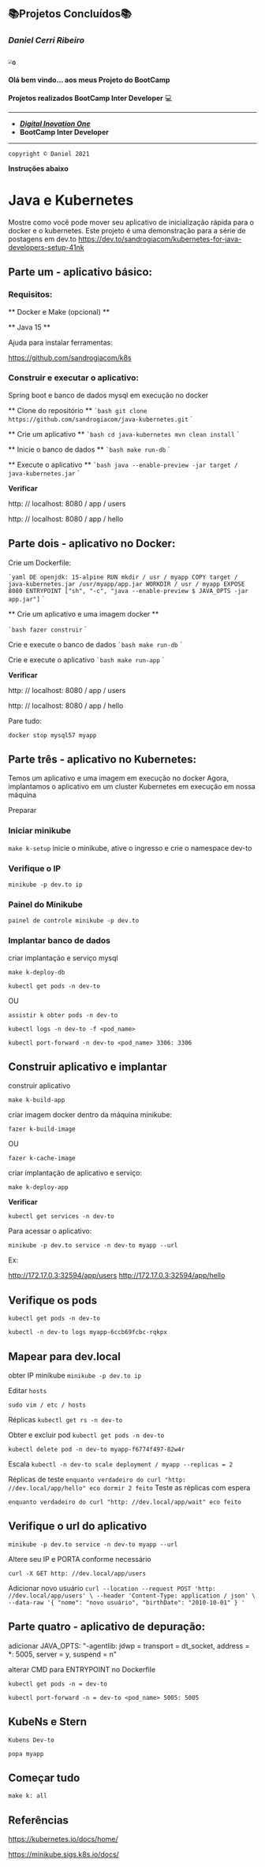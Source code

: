 ## :books:Projetos Concluídos:books:

### *Daniel Cerri Ribeiro*

##   <img src="img/eu_lkdn.jpg" alt="0" style="zoom: 50%;" />

#### **Olá bem vindo... aos meus Projeto do BootCamp** 

**Projetos realizados BootCamp Inter Developer** :computer:

-----------------------------------------------------

- _**[Digital Inovation One](https://web.digitalinnovation.one/)**_
- **BootCamp Inter Developer**

-----------------------------------------------------

`copyright © Daniel 2021`

**Instruções abaixo**





# Java e Kubernetes

Mostre como você pode mover seu aplicativo de inicialização rápida para o docker e o kubernetes.
Este projeto é uma demonstração para a série de postagens em dev.to
https://dev.to/sandrogiacom/kubernetes-for-java-developers-setup-41nk

## Parte um - aplicativo básico:

### Requisitos:

** Docker e Make (opcional) **

** Java 15 **

Ajuda para instalar ferramentas:

https://github.com/sandrogiacom/k8s

### Construir e executar o aplicativo:

Spring boot e banco de dados mysql em execução no docker

** Clone do repositório **
`` `bash
git clone https://github.com/sandrogiacom/java-kubernetes.git
`` `

** Crie um aplicativo **
`` `bash
cd java-kubernetes
mvn clean install
`` `

** Inicie o banco de dados **
`` `bash
make run-db
`` `

** Execute o aplicativo **
`` `bash
java --enable-preview -jar target / java-kubernetes.jar
`` `

**Verificar**

http: // localhost: 8080 / app / users

http: // localhost: 8080 / app / hello

## Parte dois - aplicativo no Docker:

Crie um Dockerfile:

`` `yaml
DE openjdk: 15-alpine
RUN mkdir / usr / myapp
COPY target / java-kubernetes.jar /usr/myapp/app.jar
WORKDIR / usr / myapp
EXPOSE 8080
ENTRYPOINT ["sh", "-c", "java --enable-preview $ JAVA_OPTS -jar app.jar"]
`` `

** Crie um aplicativo e uma imagem docker **

`` `bash
fazer construir
`` `

Crie e execute o banco de dados
`` `bash
make run-db
`` `

Crie e execute o aplicativo
`` `bash
make run-app
`` `

**Verificar**

http: // localhost: 8080 / app / users

http: // localhost: 8080 / app / hello

Pare tudo:

`
docker stop mysql57 myapp
`

## Parte três - aplicativo no Kubernetes:

Temos um aplicativo e uma imagem em execução no docker
Agora, implantamos o aplicativo em um cluster Kubernetes em execução em nossa máquina

Preparar

### Iniciar minikube
`
make k-setup
`
 inicie o minikube, ative o ingresso e crie o namespace dev-to

### Verifique o IP

`
minikube -p dev.to ip
`

### Painel do Minikube

`
painel de controle minikube -p dev.to
`

### Implantar banco de dados

criar implantação e serviço mysql

`
make k-deploy-db
`

`
kubectl get pods -n dev-to
`

OU

`
assistir k obter pods -n dev-to
`


`
kubectl logs -n dev-to -f <pod_name>
`

`
kubectl port-forward -n dev-to <pod_name> 3306: 3306
`

## Construir aplicativo e implantar

construir aplicativo

`
make k-build-app
`

criar imagem docker dentro da máquina minikube:

`
fazer k-build-image
`

OU

`
fazer k-cache-image
`

criar implantação de aplicativo e serviço:

`
make k-deploy-app
`

**Verificar**

`
kubectl get services -n dev-to
`

Para acessar o aplicativo:

`
minikube -p dev.to service -n dev-to myapp --url
`

Ex:

http://172.17.0.3:32594/app/users
http://172.17.0.3:32594/app/hello

## Verifique os pods

`
kubectl get pods -n dev-to
`

`
kubectl -n dev-to logs myapp-6ccb69fcbc-rqkpx
`

## Mapear para dev.local

obter IP minikube
`
minikube -p dev.to ip
`

Editar `hosts`

`
sudo vim / etc / hosts
`

Réplicas
`
kubectl get rs -n dev-to
`

Obter e excluir pod
`
kubectl get pods -n dev-to
`

`
kubectl delete pod -n dev-to myapp-f6774f497-82w4r
`

Escala
`
kubectl -n dev-to scale deployment / myapp --replicas = 2
`

Réplicas de teste
`
enquanto verdadeiro
do curl "http: //dev.local/app/hello"
eco
dormir 2
feito
`
Teste as réplicas com espera

`
enquanto verdadeiro
do curl "http: //dev.local/app/wait"
eco
feito
`

## Verifique o url do aplicativo
`minikube -p dev.to service -n dev-to myapp --url`

Altere seu IP e PORTA conforme necessário

`
curl -X GET http: //dev.local/app/users
`

Adicionar novo usuário
`
curl --location --request POST 'http: //dev.local/app/users' \
--header 'Content-Type: application / json' \
--data-raw '{
    "nome": "novo usuário",
    "birthDate": "2010-10-01"
} '
`

## Parte quatro - aplicativo de depuração:

adicionar JAVA_OPTS: "-agentlib: jdwp = transport = dt_socket, address = *: 5005, server = y, suspend = n"

alterar CMD para ENTRYPOINT no Dockerfile

`
kubectl get pods -n = dev-to
`

`
kubectl port-forward -n = dev-to <pod_name> 5005: 5005
`

## KubeNs e Stern

`
Kubens Dev-to
`

`
popa myapp
`

## Começar tudo

`make k: all`


## Referências

https://kubernetes.io/docs/home/

https://minikube.sigs.k8s.io/docs/